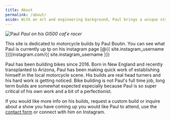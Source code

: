 ```yaml
---
title: About
permalink: /about/
aside: With an art and engineering background, Paul brings a unique style to his builds with beautiful clean lines and functional simplicity.
---
```


![Paul](/bikes/assets/img/Paul.jpg#border)
*Paul on his Gl500 caf´e racer*

This site is dedicated to motorcycle builds by Paul Boutin. You can see what Paul is currently up tp on his instagram page [@{{ site.instagram_username }}](instagram.com/{{ site.instagram_username }})

Paul has been building bikes since 2016. Born in New England and recently transplanted to Arizona, Paul has been making quick work of establishing himself in the local motorcycle scene. His builds are real head turners and his hard work is getting noticed. Bike building is not Paul's full time job, long term builds are somewhat expected especially because Paul is so super critical of his own work and a bit of a perfectionist.

If you would like more info on his builds, request a custom build or inquire about a show you have coming up you would like Paul to attend, use the [contact form](/bikes/contact/) or connect with him on Instagram.